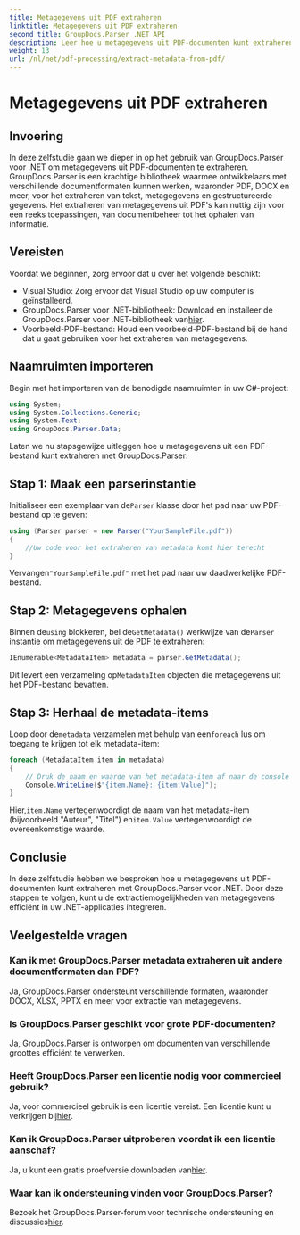 ```yaml
---
title: Metagegevens uit PDF extraheren
linktitle: Metagegevens uit PDF extraheren
second_title: GroupDocs.Parser .NET API
description: Leer hoe u metagegevens uit PDF-documenten kunt extraheren met GroupDocs.Parser voor .NET. Deze uitgebreide handleiding bevat stapsgewijze instructies en vereisten.
weight: 13
url: /nl/net/pdf-processing/extract-metadata-from-pdf/
---
```


# Metagegevens uit PDF extraheren

## Invoering
In deze zelfstudie gaan we dieper in op het gebruik van GroupDocs.Parser voor .NET om metagegevens uit PDF-documenten te extraheren. GroupDocs.Parser is een krachtige bibliotheek waarmee ontwikkelaars met verschillende documentformaten kunnen werken, waaronder PDF, DOCX en meer, voor het extraheren van tekst, metagegevens en gestructureerde gegevens. Het extraheren van metagegevens uit PDF's kan nuttig zijn voor een reeks toepassingen, van documentbeheer tot het ophalen van informatie.
## Vereisten
Voordat we beginnen, zorg ervoor dat u over het volgende beschikt:
- Visual Studio: Zorg ervoor dat Visual Studio op uw computer is geïnstalleerd.
-  GroupDocs.Parser voor .NET-bibliotheek: Download en installeer de GroupDocs.Parser voor .NET-bibliotheek van[hier](https://releases.groupdocs.com/parser/net/).
- Voorbeeld-PDF-bestand: Houd een voorbeeld-PDF-bestand bij de hand dat u gaat gebruiken voor het extraheren van metagegevens.

## Naamruimten importeren
Begin met het importeren van de benodigde naamruimten in uw C#-project:
```csharp
using System;
using System.Collections.Generic;
using System.Text;
using GroupDocs.Parser.Data;
```

Laten we nu stapsgewijze uitleggen hoe u metagegevens uit een PDF-bestand kunt extraheren met GroupDocs.Parser:
## Stap 1: Maak een parserinstantie
 Initialiseer een exemplaar van de`Parser` klasse door het pad naar uw PDF-bestand op te geven:
```csharp
using (Parser parser = new Parser("YourSampleFile.pdf"))
{
    //Uw code voor het extraheren van metadata komt hier terecht
}
```
 Vervangen`"YourSampleFile.pdf"` met het pad naar uw daadwerkelijke PDF-bestand.
## Stap 2: Metagegevens ophalen
 Binnen de`using` blokkeren, bel de`GetMetadata()` werkwijze van de`Parser` instantie om metagegevens uit de PDF te extraheren:
```csharp
IEnumerable<MetadataItem> metadata = parser.GetMetadata();
```
 Dit levert een verzameling op`MetadataItem` objecten die metagegevens uit het PDF-bestand bevatten.
## Stap 3: Herhaal de metadata-items
 Loop door de`metadata` verzamelen met behulp van een`foreach` lus om toegang te krijgen tot elk metadata-item:
```csharp
foreach (MetadataItem item in metadata)
{
    // Druk de naam en waarde van het metadata-item af naar de console
    Console.WriteLine($"{item.Name}: {item.Value}");
}
```
 Hier,`item.Name` vertegenwoordigt de naam van het metadata-item (bijvoorbeeld "Auteur", "Titel") en`item.Value` vertegenwoordigt de overeenkomstige waarde.

## Conclusie
In deze zelfstudie hebben we besproken hoe u metagegevens uit PDF-documenten kunt extraheren met GroupDocs.Parser voor .NET. Door deze stappen te volgen, kunt u de extractiemogelijkheden van metagegevens efficiënt in uw .NET-applicaties integreren.

## Veelgestelde vragen
### Kan ik met GroupDocs.Parser metadata extraheren uit andere documentformaten dan PDF?
Ja, GroupDocs.Parser ondersteunt verschillende formaten, waaronder DOCX, XLSX, PPTX en meer voor extractie van metagegevens.
### Is GroupDocs.Parser geschikt voor grote PDF-documenten?
Ja, GroupDocs.Parser is ontworpen om documenten van verschillende groottes efficiënt te verwerken.
### Heeft GroupDocs.Parser een licentie nodig voor commercieel gebruik?
 Ja, voor commercieel gebruik is een licentie vereist. Een licentie kunt u verkrijgen bij[hier](https://purchase.groupdocs.com/buy).
### Kan ik GroupDocs.Parser uitproberen voordat ik een licentie aanschaf?
 Ja, u kunt een gratis proefversie downloaden van[hier](https://releases.groupdocs.com/).
### Waar kan ik ondersteuning vinden voor GroupDocs.Parser?
 Bezoek het GroupDocs.Parser-forum voor technische ondersteuning en discussies[hier](https://forum.groupdocs.com/c/parser/17).